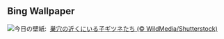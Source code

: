 ## Bing Wallpaper
![](https://www.bing.com/th?id=OHR.LittleFoxes_JA-JP4068111842_UHD.jpg&w=1000)今日の壁紙: &nbsp;[巣穴の近くにいる子ギツネたち (© WildMedia/Shutterstock)](https://www.bing.com/th?id=OHR.LittleFoxes_JA-JP4068111842_UHD.jpg)
<br><br/>

